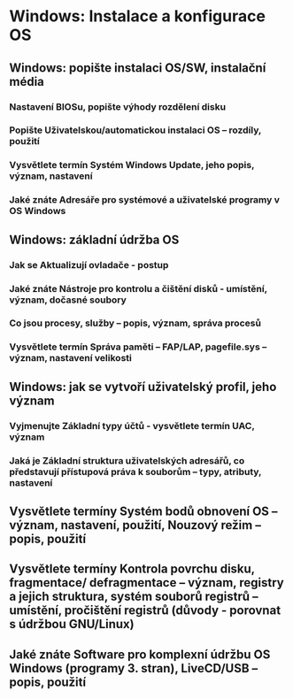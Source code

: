 # Windows: Instalace a konfigurace OS

## Windows: popište instalaci OS/SW, instalační média

### Nastavení BIOSu, popište výhody rozdělení disku

### Popište Uživatelskou/automatickou instalaci OS – rozdíly, použití 

### Vysvětlete termín Systém Windows Update, jeho popis, význam, nastavení

### Jaké znáte Adresáře pro systémové a uživatelské programy v OS Windows

## Windows: základní údržba OS 

### Jak se Aktualizují ovladače - postup

### Jaké znáte Nástroje pro kontrolu a čištění disků - umístění, význam, dočasné soubory

### Co jsou procesy, služby – popis, význam, správa procesů

### Vysvětlete termín Správa paměti – FAP/LAP, pagefile.sys – význam, nastavení velikosti

## Windows: jak se vytvoří uživatelský profil, jeho význam

### Vyjmenujte Základní typy účtů - vysvětlete termín UAC, význam

### Jaká je Základní struktura uživatelských adresářů, co představují přístupová práva k souborům – typy, atributy, nastavení

## Vysvětlete termíny Systém bodů obnovení OS – význam, nastavení, použití, Nouzový režim – popis, použití

## Vysvětlete termíny Kontrola povrchu disku, fragmentace/ defragmentace – význam, registry a jejich struktura, systém souborů registrů – umístění, pročištění registrů (důvody - porovnat s údržbou  GNU/Linux)  

## Jaké znáte Software pro komplexní údržbu OS Windows (programy 3. stran), LiveCD/USB – popis, použití
